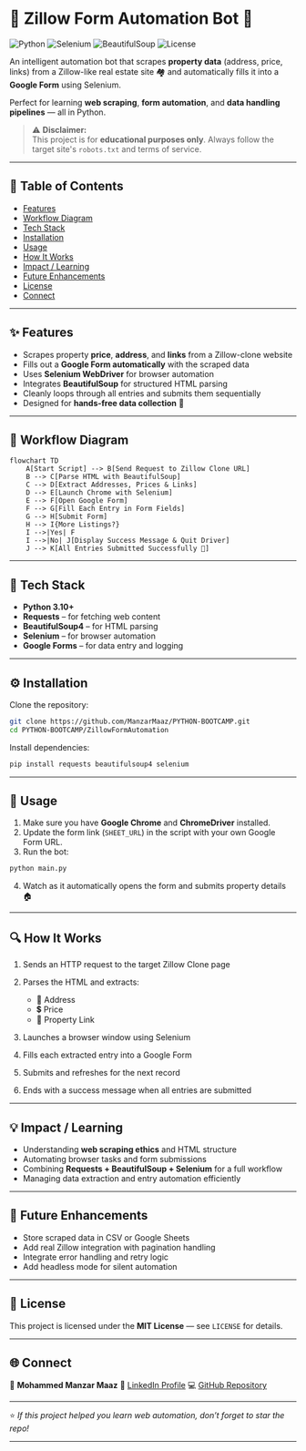 # 🏡 Zillow Form Automation Bot 🚀

![Python](https://img.shields.io/badge/Python-3.10-blue?logo=python&logoColor=white)
![Selenium](https://img.shields.io/badge/Selenium-4.0-green?logo=selenium&logoColor=white)
![BeautifulSoup](https://img.shields.io/badge/BeautifulSoup-HTML%20Parser-orange?logo=html5&logoColor=white)
![License](https://img.shields.io/badge/License-MIT-yellow)

An intelligent automation bot that scrapes **property data** (address, price, links) from a Zillow-like real estate site 🏘️ and automatically fills it into a **Google Form** using Selenium.

Perfect for learning **web scraping**, **form automation**, and **data handling pipelines** — all in Python.

> ⚠️ **Disclaimer:**  
> This project is for **educational purposes only**. Always follow the target site's `robots.txt` and terms of service.

---

## 📑 Table of Contents

- [Features](#-features)
- [Workflow Diagram](#-workflow-diagram)
- [Tech Stack](#-tech-stack)
- [Installation](#-installation)
- [Usage](#-usage)
- [How It Works](#-how-it-works)
- [Impact / Learning](#-impact--learning)
- [Future Enhancements](#-future-enhancements)
- [License](#-license)
- [Connect](#-connect)

---

## ✨ Features

- Scrapes property **price**, **address**, and **links** from a Zillow-clone website  
- Fills out a **Google Form automatically** with the scraped data  
- Uses **Selenium WebDriver** for browser automation  
- Integrates **BeautifulSoup** for structured HTML parsing  
- Cleanly loops through all entries and submits them sequentially  
- Designed for **hands-free data collection** 💪  

---

## 🧠 Workflow Diagram

```mermaid
flowchart TD
    A[Start Script] --> B[Send Request to Zillow Clone URL]
    B --> C[Parse HTML with BeautifulSoup]
    C --> D[Extract Addresses, Prices & Links]
    D --> E[Launch Chrome with Selenium]
    E --> F[Open Google Form]
    F --> G[Fill Each Entry in Form Fields]
    G --> H[Submit Form]
    H --> I{More Listings?}
    I -->|Yes| F
    I -->|No| J[Display Success Message & Quit Driver]
    J --> K[All Entries Submitted Successfully 🎉]
````

---

## 🧩 Tech Stack

* **Python 3.10+**
* **Requests** – for fetching web content
* **BeautifulSoup4** – for HTML parsing
* **Selenium** – for browser automation
* **Google Forms** – for data entry and logging

---

## ⚙️ Installation

Clone the repository:

```bash
git clone https://github.com/ManzarMaaz/PYTHON-BOOTCAMP.git
cd PYTHON-BOOTCAMP/ZillowFormAutomation
```

Install dependencies:

```bash
pip install requests beautifulsoup4 selenium
```

---

## 🚀 Usage

1. Make sure you have **Google Chrome** and **ChromeDriver** installed.
2. Update the form link (`SHEET_URL`) in the script with your own Google Form URL.
3. Run the bot:

```bash
python main.py
```

4. Watch as it automatically opens the form and submits property details 🏠

---

## 🔍 How It Works

1. Sends an HTTP request to the target Zillow Clone page
2. Parses the HTML and extracts:

   * 🏡 Address
   * 💲 Price
   * 🔗 Property Link
3. Launches a browser window using Selenium
4. Fills each extracted entry into a Google Form
5. Submits and refreshes for the next record
6. Ends with a success message when all entries are submitted

---

## 💡 Impact / Learning

* Understanding **web scraping ethics** and HTML structure
* Automating browser tasks and form submissions
* Combining **Requests + BeautifulSoup + Selenium** for a full workflow
* Managing data extraction and entry automation efficiently

---

## 🔮 Future Enhancements

* Store scraped data in CSV or Google Sheets
* Add real Zillow integration with pagination handling
* Integrate error handling and retry logic
* Add headless mode for silent automation

---

## 📜 License

This project is licensed under the **MIT License** — see `LICENSE` for details.

---

## 🌐 Connect

👤 **Mohammed Manzar Maaz**
🔗 [LinkedIn Profile](https://www.linkedin.com/in/mohammed-manzar-maaz/)
💻 [GitHub Repository](https://github.com/ManzarMaaz/PYTHON-BOOTCAMP)

---

⭐ *If this project helped you learn web automation, don’t forget to star the repo!*


---
